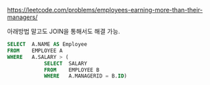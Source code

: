 https://leetcode.com/problems/employees-earning-more-than-their-managers/  

아래방법 말고도 JOIN을 통해서도 해결 가능.
  
```SQL
SELECT  A.NAME AS Employee
FROM    EMPLOYEE A
WHERE   A.SALARY > (
            SELECT  SALARY
            FROM    EMPLOYEE B
            WHERE   A.MANAGERID = B.ID)
```
